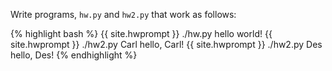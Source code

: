 Write programs, `hw.py` and `hw2.py` that work as follows:

{% highlight bash %}
{{ site.hwprompt }} ./hw.py
hello world!
{{ site.hwprompt }} ./hw2.py Carl
hello, Carl!
{{ site.hwprompt }} ./hw2.py Des
hello, Des!
{% endhighlight %}